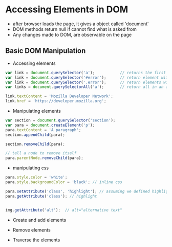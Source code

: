 # Accessing Elements in DOM

- after browser loads the page, it gives a object called 'document'
- DOM methods return null if cannot find what is asked from
- Any changes made to DOM, are observable on the page

## Basic DOM Manipulation

* Accessing elements

```javascript
var link = document.querySelector('a');           // returns the first a element
var link = document.querySelector('#error');      // return element with id="error"
var link = document.querySelector('.error');      // return elements with class="error"
var links = document.querySelectorAll('a');       // return all in an array

link.textContent = 'Mozilla Developer Network';
link.href = 'https://developer.mozilla.org';
```

* Manipulating elements

```javascript
var section = document.querySelector('section');
var para = document.createElement('p');
para.textContent = 'A paragraph';
section.appendChild(para);

section.removeChild(para);

// tell a node to remove itself
para.parentNode.removeChild(para);
```

- manipulating css

```javascript
para.style.color = 'white';
para.style.backgroundColor = 'black'; // inline css

para.setAttribute('class', 'highlight'); // assuming we defined highlight class
para.getAttribute('class'); // highlight


img.getAttribute('alt');  // alt="alternative text"
```

* Create and add elements

* Remove elements

* Traverse the elements
